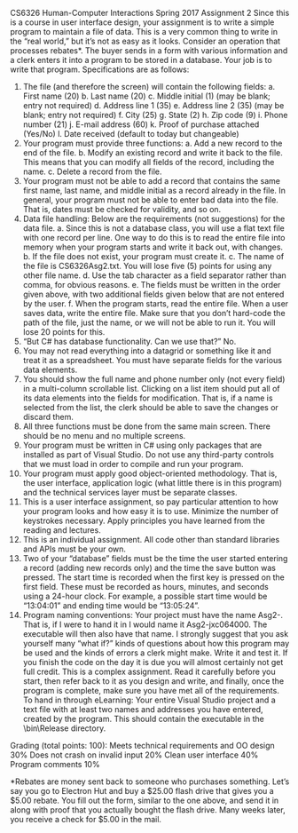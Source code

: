 CS6326 Human-Computer Interactions
Spring 2017
Assignment 2
Since this is a course in user interface design, your assignment is to write a simple program to maintain a file of data.  This is a very common thing to write in the “real world,” but it’s not as easy as it looks.  Consider an operation that processes rebates*.  The buyer sends in a form with various information and a clerk enters it into a program to be stored in a database.  Your job is to write that program.  Specifications are as follows:
1.	The file (and therefore the screen) will contain the following fields: 
a.	First name (20)
b.	Last name (20)
c.	Middle initial (1)	(may be blank; entry not required)
d.	Address line 1 (35)
e.	Address line 2 (35) 	(may be blank; entry not required)
f.	City (25)
g.	State (2)
h.	Zip code (9)
i.	Phone number (21)
j.	E-mail address (60)
k.	Proof of purchase attached (Yes/No)
l.	Date received (default to today but changeable)
2.	Your program must provide three functions: 
a.	Add a new record to the end of the file.
b.	Modify an existing record and write it back to the file.  This means that you can modify all fields of the record, including the name.
c.	Delete a record from the file.
3.	Your program must not be able to add a record that contains the same first name, last name, and middle initial as a record already in the file.  In general, your program must not be able to enter bad data into the file.  That is, dates must be checked for validity, and so on.
4.	Data file handling:  Below are the requirements (not suggestions) for the data file.
a.	Since this is not a database class, you will use a flat text file with one record per line.  One way to do this is to read the entire file into memory when your program starts and write it back out, with changes.
b.	If the file does not exist, your program must create it.
c.	The name of the file is CS6326Asg2.txt.  You will lose five (5) points for using any other file name.
d.	 Use the tab character as a field separator rather than comma, for obvious reasons.
e.	The fields must be written in the order given above, with two additional fields given below that are not entered by the user.
f.	When the program starts, read the entire file.  When a user saves data, write the entire file.  Make sure that you don’t hard-code the path of the file, just the name, or we will not be able to run it.  You will lose 20 points for this.
5.	“But C# has database functionality.  Can we use that?” No.
6.	You may not read everything into a datagrid or something like it and treat it as a spreadsheet.  You must have separate fields for the various data elements.
7.	You should show the full name and phone number only (not every field) in a multi-column scrollable list. Clicking on a list item should put all of its data elements into the fields for modification.  That is, if a name is selected from the list, the clerk should be able to save the changes or discard them.
8.	All three functions must be done from the same main screen.  There should be no menu and no multiple screens.
9.	Your program must be written in C# using only packages that are installed as part of Visual Studio.  Do not use any third-party controls that we must load in order to compile and run your program.
10.	Your program must apply good object-oriented methodology.  That is, the user interface, application logic (what little there is in this program) and the technical services layer must be separate classes.
11.	This is a user interface assignment, so pay particular attention to how your program looks and how easy it is to use.  Minimize the number of keystrokes necessary.   Apply principles you have learned from the reading and lectures.
12.	This is an individual assignment.  All code other than standard libraries and APIs must be your own.
13.	Two of your “database” fields must be the time the user started entering a record (adding new records only) and the time the save button was pressed.  The start time is recorded when the first key is pressed on the first field.  These must be recorded as hours, minutes, and seconds using a 24-hour clock.  For example, a possible start time would be “13:04:01” and ending time would be “13:05:24”.
14.	Program naming conventions: Your project must have the name Asg2-<netid>.  That is, if I were to hand it in I would name it Asg2-jxc064000.  The executable will then also have that name.
I strongly suggest that you ask yourself many “what if?” kinds of questions about how this program may be used and the kinds of errors a clerk might make.  Write it and test it.  If you finish the code on the day it is due you will almost certainly not get full credit. 
This is a complex assignment.  Read it carefully before you start, then refer back to it as you design and write, and finally, once the program is complete, make sure you have met all of the requirements.
To hand in through eLearning:  Your entire Visual Studio project and a text file with at least two names and addresses you have entered, created by the program.  This should contain the executable in the \bin\Release directory.

Grading (total points: 100):
Meets technical requirements and OO design	30%
Does not crash on invalid input	20%
Clean user interface	40%
Program comments	10%

*Rebates are money sent back to someone who purchases something.  Let’s say you go to Electron Hut and buy a $25.00 flash drive that gives you a $5.00 rebate.  You fill out the form, similar to the one above, and send it in along with proof that you actually bought the flash drive.  Many weeks later, you receive a check for $5.00 in the mail.
